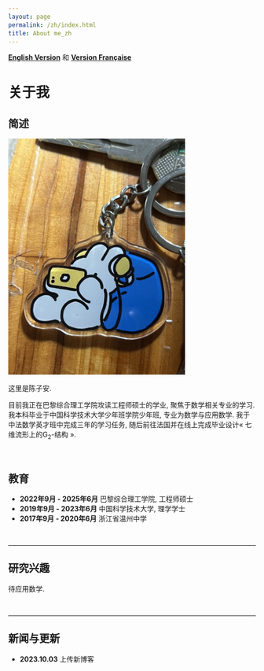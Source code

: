```yaml
---
layout: page
permalink: /zh/index.html
title: About me_zh
---
```


**[English Version](https://zian-chen.github.io)** 和 **[Version Française](https://zian-chen.github.io/fr/)**

# 关于我

## 简述

<img src="/images/again.JPG" class="floatpic" width="360" height="480">

这里是陈子安.

目前我正在巴黎综合理工学院攻读工程师硕士的学业, 聚焦于数学相关专业的学习. 我本科毕业于中国科学技术大学少年班学院少年班, 专业为数学与应用数学. 我于中法数学英才班中完成三年的学习任务, 随后前往法国并在线上完成毕业设计« 七维流形上的G<sub>2</sub>-结构 ».

<br>

## 教育

<!--**<font color='red'>[Highlight]</font> I am looking for PhD to start in 2025 Fall. Contact me if you have any leads!** [talk with me](https://calendly.com/lancecai/meet-with-lance)-->

- **2022年9月 - 2025年6月** 巴黎综合理工学院, 工程师硕士
- **2019年9月 - 2023年6月** 中国科学技术大学, 理学学士
- **2017年9月 - 2020年6月** 浙江省温州中学

<br>

---

## 研究兴趣

待应用数学.

<br> 

---

## 新闻与更新

- **2023.10.03** 上传新博客

<br>

